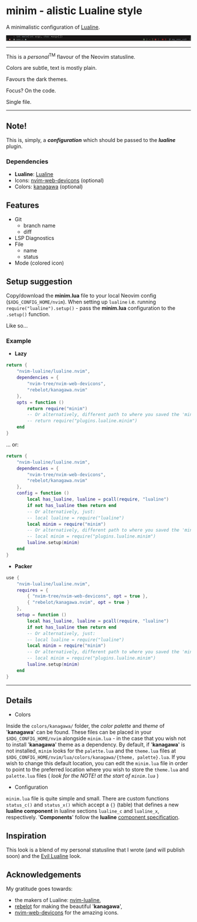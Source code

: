 # minim - alistic Lualine style

A minimalistic configuration of [Lualine](https://github.com/nvim-lualine/lualine.nvim).

![minim showcase](minim.png)

---

This is a *personal*<sup>TM</sup> flavour of the Neovim statusline.

Colors are subtle, text is mostly plain.

Favours the dark themes.

Focus? On the code.

Single file.


---


## Note!

This is, simply, a ***configuration*** which should be passed to the ***lualine*** plugin.

### Dependencies

- **Lualine**: [Lualine](https://github.com/nvim-lualine/lualine.nvim)
- Icons: [nvim-web-devicons](https://github.com/nvim-tree/nvim-web-devicons) (optional)
- Colors: [kanagawa](https://github.com/rebelot/kanagawa.nvim) (optional)

## Features

- Git
    - branch name
    - diff
- LSP Diagnostics
- File
    - name
    - status
- Mode (colored icon)

## Setup suggestion

Copy/download the **minim.lua** file to your local Neovim config (`$XDG_CONFIG_HOME/nvim`).
When setting up `lualine` i.e. running `require("lualine").setup()` - pass the
**minim.lua** configuration to the `.setup()` function.

Like so...

### **Example**

- **Lazy**

```lua
return {
    "nvim-lualine/lualine.nvim",
    dependencies = {
        "nvim-tree/nvim-web-devicons",
        "rebelot/kanagawa.nvim"
    },
    opts = function ()
        return require("minim")
        -- Or alternatively, different path to where you saved the 'minim' file, for example:
        -- return require("plugins.lualine.minim")
    end
}
```
... or:

```lua
return {
    "nvim-lualine/lualine.nvim",
    dependencies = {
        "nvim-tree/nvim-web-devicons",
        "rebelot/kanagawa.nvim"
    },
    config = function ()
        local has_lualine, lualine = pcall(require, "lualine")
        if not has_lualine then return end
        -- Or alternatively, just:
        -- local lualine = require("lualine")
        local minim = require("minim")
        -- Or alternatively, different path to where you saved the 'minim' file, for example:
        -- local minim = require("plugins.lualine.minim")
        lualine.setup(minim)
    end
}
```

- **Packer**

```lua
use {
    "nvim-lualine/lualine.nvim",
    requires = {
        { "nvim-tree/nvim-web-devicons", opt = true },
        { "rebelot/kanagawa.nvim", opt = true }
    },
    setup = function ()
        local has_lualine, lualine = pcall(require, "lualine")
        if not has_lualine then return end
        -- Or alternatively, just:
        -- local lualine = require("lualine")
        local minim = require("minim")
        -- Or alternatively, different path to where you saved the 'minim' file, for example:
        -- local minim = require("plugins.lualine.minim")
        lualine.setup(minim)
    end
}
```

---

## Details

- Colors

Inside the `colors/kanagawa/` folder, the *color palette* and *theme* of '**kanagawa**' can be found.
These files can be placed in your `$XDG_CONFIG_HOME/nvim` alongside `minim.lua` - in the case that
you wish not to install '**kanagawa**' theme as a dependency.
By default, if '**kanagawa**' is not installed, `minim` looks for the `palette.lua` and the
`theme.lua` files at `$XDG_CONFIG_HOME/nvim/lua/colors/kanagawa/{theme, palette}.lua`.
If you wish to change this default location, you can edit the `minim.lua` file in order to point
to the preferred location where you wish to store the `theme.lua` and `palette.lua` files
( *look for the NOTE! at the start of `minim.lua`* )

- Configuration

`minim.lua` file is quite simple and small.
There are custom functions `status_c()` and `status_x()` which accept a `{}` (table) that
defines a new **lualine component** in lualine sections `lualine_c` and `lualine_x`, respectively.
'**Components**' follow the **lualine** [component specification](https://github.com/nvim-lualine/lualine.nvim?tab=readme-ov-file#component-options).

## Inspiration

This look is a blend of my personal statusline that I wrote (and will publish soon) and the [Evil Lualine](https://github.com/nvim-lualine/lualine.nvim/blob/master/examples/evil_lualine.lua) look.

## Acknowledgements

My gratitude goes towards:
- the makers of Lualine: [nvim-lualine](https://github.com/nvim-lualine),
- [rebelot](https://github.com/rebelot) for making the beautiful '**kanagawa**',
- [nvim-web-devicons](https://github.com/nvim-tree) for the amazing icons.
